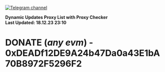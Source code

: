 [![Telegram channel](https://img.shields.io/endpoint?url=https://runkit.io/damiankrawczyk/telegram-badge/branches/master?url=https://t.me/n4z4v0d)](https://t.me/n4z4v0d) 

**Dynamic Updates Proxy List with Proxy Checker**  
**Last Updated: 18.12.23 23:10**

# DONATE (_any evm_) - 0xDEADf12DE9A24b47Da0a43E1bA70B8972F5296F2
